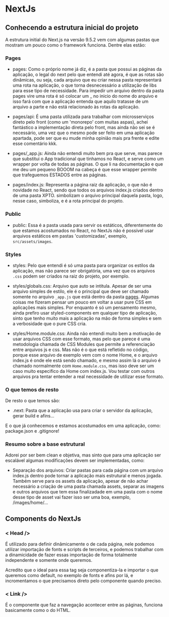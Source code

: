 # NextJs

## Conhecendo a estrutura inicial do projeto

A estrutura initial do Next.js na versão 9.5.2 vem com algumas pastas que mostram um pouco como o framework funciona. Dentre elas estão:

### Pages

- pages: Como o próprio nome já diz, é a pasta que possui as páginas da aplicação, o legal do next pelo que entendi até agora, é que as rotas são dinâmicas, ou seja, cada arquivo que eu criar nessa pasta representará uma rota na aplicação, o que torna desnecessário a utilização de libs para esse tipo de necessidade. Para impedir um arquivo dentro da pasta pages vire uma rota é só colocar um \_ no inicio do nome do arquivo e isso fará com que a aplicação entenda que aquilo tratasse de um arquivo a parte e não está relacionado às rotas da aplicação.

- pages/api: É uma pasta utilizada para trabalhar com microsserviços direto pelo front (como um 'monorepo' com muitas aspas), achei fantástico a implementação direta pelo front, mas ainda não sei se é necessário, uma vez que o mesmo pode ser feito em uma aplicação apartada, pode ser que eu mude minha opinião mais pra frente e edite esse comentário kkk.

- pages/\_app.js: Ainda não entendi muito bem pra que serve, mas parece que substitui o App tradicional que tinhamos no React, e serve como um wrapper por volta de todas as páginas. O que li na documentação e que me deu um pequeno BOOOM na cabeça é que esse wrapper permite que trafeguemos ESTADOS entre as páginas.

- pages/index.js: Representa a página raiz da aplicação, o que não é novidade no React, sendo que todos os arquivos index.js criados dentro de uma pasta XPTO. simbolizam o arquivo principal daquela pasta, logo, nesse caso, simboliza, e é a rota principal do projeto.

### Public

- public: Essa é a pasta usada para servir os estáticos, diferentemente do que estamos acostumados no React, no NextJs não é possível usar arquivos estáticos em pastas 'customizadas', exemplo, `src/assets/images`.

### Styles

- styles: Pelo que entendi é só uma pasta para organizar os estilos da aplicação, mas não parece ser obrigatória, uma vez que os arquivos `.css` podem ser criados na raiz do projeto, por exemplo.

- styles/globals.css: Arquivo que auto se intitula. Apesar de ser uma arquivo simples de estilo, ele é o principal que deve ser chamado somente no arquivo `_app.js` que está dentro da pasta <u>pages</u>. Algumas coisas me fizeram pensar um pouco em voltar a usar pure CSS em aplicações mais simples. Por enquanto é só um pensamento mesmo, ainda prefiro usar styled-components em qualquer tipo de aplicação, sinto que tenho muito mais a aplicação na mão de forma simples e sem a verbosidade que o pure CSS cria.

- styles/Home.module.css: Ainda não entendi muito bem a motivação de usar arquivos CSS com esse formato, mas pelo que parece é uma metodologia chamada de CSS Modules que permite a referenciação entre arquivos js e css. Mas não é o que está refletido no código, porque esse arquivo de exemplo vem com o nome Home, e o arquivo index.js é onde ele está sendo chamado, e mesmo assim lá o arquivo é chamado normalmente com `Home.module.css`, mas isso deve ser um caso muito especifico da Home com index.js. Vou testar com outros arquivos pra tentar entender a real necessidade de utilizar esse formato.

### O que temos de resto

De resto o que temos são:

- .next: Pasta que a aplicação usa para criar o servidor da aplicação, gerar build e afins...

E o que já conhecemos e estamos acostumados em uma aplicação, como: package.json e .gitignore!

### Resumo sobre a base estrutural

Adorei por ser bem clean e objetiva, mas sinto que para uma aplicação ser escalável algumas modificações devem ser implementadas, como:

- Separação dos arquivos: Criar pastas para cada página com um arquivo index.js dentro pode tornar a aplicação mais estrutural e menos jogada. Também serve para os assets da aplicação, apesar de não achar necessário a criação de uma pasta chamada assets, separar as imagens e outros arquivos que tem essa finalizadade em uma pasta com o nome desse tipo de asset vai fazer isso ser uma boa, exemplo, /images/home/...

## Components do NextJs

### < Head />

É utilizado para definir dinâmicamente o <head></head> de cada página, nele podemos utilizar importação de fonts e scripts de terceiros, e podemos trabalhar com a dinamicidade de fazer essas importação de forma totalmente independente e somente onde queremos.

Acredito que o ideal para essa tag seja componentiza-la e importar o que queremos como default, no exemplo de fonts e afins por lá, e incromentamos o que precisamos direto pelo componente quando preciso.

### < Link />

É o componente que faz a navegação acontecer entre as páginas, funciona basicamente como o <a> do HTML.
